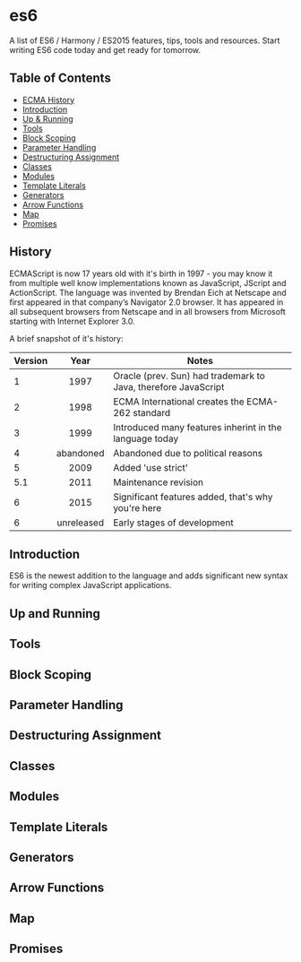 # es6
A list of ES6 / Harmony / ES2015 features, tips, tools and resources. Start writing ES6 code today and get ready for tomorrow.

## Table of Contents
* [ECMA History](#history)
* [Introduction](#introduction)
* [Up & Running](#up-and-running)
* [Tools](#tools)
* [Block Scoping](#block-scoping)
* [Parameter Handling](#paramater-handling)
* [Destructuring Assignment](#destructuring-assignment)
* [Classes](#classes)
* [Modules](#modules)
* [Template Literals](#template-literals)
* [Generators](#generators)
* [Arrow Functions](#arrow-functions)
* [Map](#map)
* [Promises](#promises)

## History
ECMAScript is now 17 years old with it's birth in 1997 - you may know it from multiple well know implementations known as JavaScript, JScript and ActionScript. The language was invented by Brendan Eich at Netscape and first appeared in that company’s Navigator 2.0 browser. It has appeared in all subsequent browsers from Netscape and in all browsers from Microsoft starting with Internet Explorer 3.0. 

A brief snapshot of it's history:

| Version  | Year          | Notes                                                                   |
| -------- |:-------------:|-------------------------------------------------------------------------|
| 1        | 1997          |      Oracle (prev. Sun) had trademark to Java, therefore JavaScript     |
| 2        | 1998          |      ECMA International creates the ECMA-262 standard                   |
| 3        | 1999          |      Introduced many features inherint in the language today            |
| 4        | abandoned     |      Abandoned due to political reasons                                 |
| 5        | 2009          |      Added 'use strict'                                                 |
| 5.1      | 2011          |      Maintenance revision                                               |
| 6        | 2015          |      Significant features added, that's why you're here                 |
| 6        | unreleased    |      Early stages of development                                        |

## Introduction
ES6 is the newest addition to the language and adds significant new syntax for writing complex JavaScript applications.

## Up and Running

## Tools

## Block Scoping

## Parameter Handling

## Destructuring Assignment

## Classes

## Modules

## Template Literals

## Generators

## Arrow Functions

## Map

## Promises
